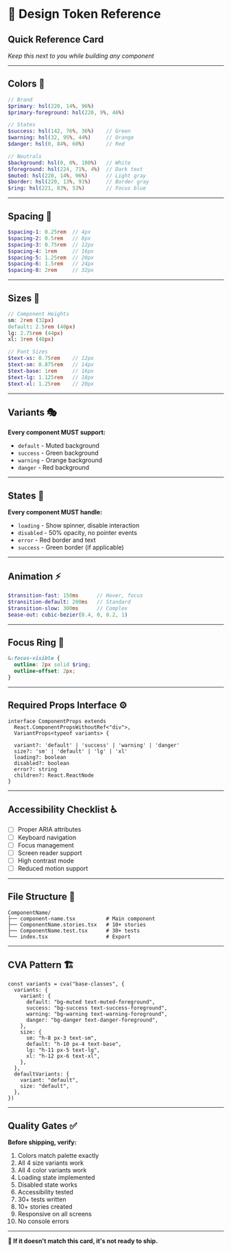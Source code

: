 # 🎨 Design Token Reference

## Quick Reference Card
*Keep this next to you while building any component*

---

## **Colors** 🎨
```scss
// Brand
$primary: hsl(220, 14%, 96%)
$primary-foreground: hsl(220, 9%, 46%)

// States  
$success: hsl(142, 76%, 36%)    // Green
$warning: hsl(32, 95%, 44%)     // Orange  
$danger: hsl(0, 84%, 60%)       // Red

// Neutrals
$background: hsl(0, 0%, 100%)   // White
$foreground: hsl(224, 71%, 4%)  // Dark text
$muted: hsl(220, 14%, 96%)      // Light gray
$border: hsl(220, 13%, 91%)     // Border gray
$ring: hsl(221, 83%, 53%)       // Focus blue
```

---

## **Spacing** 📐
```scss
$spacing-1: 0.25rem  // 4px
$spacing-2: 0.5rem   // 8px
$spacing-3: 0.75rem  // 12px
$spacing-4: 1rem     // 16px
$spacing-5: 1.25rem  // 20px
$spacing-6: 1.5rem   // 24px
$spacing-8: 2rem     // 32px
```

---

## **Sizes** 📏
```scss
// Component Heights
sm: 2rem (32px)
default: 2.5rem (40px)
lg: 2.75rem (44px) 
xl: 3rem (48px)

// Font Sizes
$text-xs: 0.75rem    // 12px
$text-sm: 0.875rem   // 14px
$text-base: 1rem     // 16px
$text-lg: 1.125rem   // 18px
$text-xl: 1.25rem    // 20px
```

---

## **Variants** 🎭
**Every component MUST support:**
- `default` - Muted background
- `success` - Green background  
- `warning` - Orange background
- `danger` - Red background

---

## **States** 🚦
**Every component MUST handle:**
- `loading` - Show spinner, disable interaction
- `disabled` - 50% opacity, no pointer events
- `error` - Red border and text
- `success` - Green border (if applicable)

---

## **Animation** ⚡
```scss
$transition-fast: 150ms      // Hover, focus
$transition-default: 200ms   // Standard  
$transition-slow: 300ms      // Complex
$ease-out: cubic-bezier(0.4, 0, 0.2, 1)
```

---

## **Focus Ring** 🎯
```scss
&:focus-visible {
  outline: 2px solid $ring;
  outline-offset: 2px;
}
```

---

## **Required Props Interface** ⚙️
```tsx
interface ComponentProps extends 
  React.ComponentPropsWithoutRef<"div">,
  VariantProps<typeof variants> {
  
  variant?: 'default' | 'success' | 'warning' | 'danger'
  size?: 'sm' | 'default' | 'lg' | 'xl'
  loading?: boolean
  disabled?: boolean
  error?: string
  children?: React.ReactNode
}
```

---

## **Accessibility Checklist** ♿
- [ ] Proper ARIA attributes
- [ ] Keyboard navigation
- [ ] Focus management  
- [ ] Screen reader support
- [ ] High contrast mode
- [ ] Reduced motion support

---

## **File Structure** 📁
```
ComponentName/
├── component-name.tsx          # Main component
├── ComponentName.stories.tsx   # 10+ stories
├── ComponentName.test.tsx      # 30+ tests
└── index.tsx                   # Export
```

---

## **CVA Pattern** 🏗️
```tsx
const variants = cva("base-classes", {
  variants: {
    variant: {
      default: "bg-muted text-muted-foreground",
      success: "bg-success text-success-foreground", 
      warning: "bg-warning text-warning-foreground",
      danger: "bg-danger text-danger-foreground",
    },
    size: {
      sm: "h-8 px-3 text-sm",
      default: "h-10 px-4 text-base",
      lg: "h-11 px-5 text-lg", 
      xl: "h-12 px-6 text-xl",
    },
  },
  defaultVariants: {
    variant: "default",
    size: "default",
  },
})
```

---

## **Quality Gates** ✅

**Before shipping, verify:**
1. Colors match palette exactly
2. All 4 size variants work
3. All 4 color variants work  
4. Loading state implemented
5. Disabled state works
6. Accessibility tested
7. 30+ tests written
8. 10+ stories created
9. Responsive on all screens
10. No console errors

---

**🎯 If it doesn't match this card, it's not ready to ship.**
